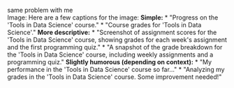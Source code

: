 same problem with me  
Image: Here are a few captions for the image: **Simple:** * "Progress on the
'Tools in Data Science' course." * "Course grades for 'Tools in Data
Science'." **More descriptive:** * "Screenshot of assignment scores for the
'Tools in Data Science' course, showing grades for each week's assignment and
the first programming quiz." * "A snapshot of the grade breakdown for the
'Tools in Data Science' course, including weekly assignments and a programming
quiz." **Slightly humorous (depending on context):** * "My performance in the
'Tools in Data Science' course so far..." * "Analyzing my grades in the 'Tools
in Data Science' course. Some improvement needed!"